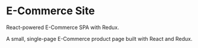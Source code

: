 # E-Commerce Site
React-powered E-Commerce SPA with Redux.

A small, single-page E-Commerce product page built with React and Redux.
